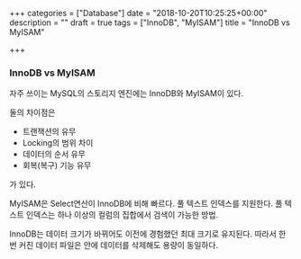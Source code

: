 +++
categories = ["Database"]
date = "2018-10-20T10:25:25+00:00"
description = ""
draft = true
tags = ["InnoDB", "MyISAM"]
title = "InnoDB vs MyISAM"

+++
### InnoDB vs MyISAM

자주 쓰이는 MySQL의 스토리지 엔진에는 InnoDB와 MyISAM이 있다.

둘의 차이점은

* 트랜잭션의 유무
* Locking의 범위 차이
* 데이터의 순서 유무
* 회복(복구) 기능 유무

가 있다.

MyISAM은 Select연산이 InnoDB에 비해 빠르다. 풀 텍스트 인덱스를 지원한다. 풀 텍스트 인덱스는 하나 이상의 컬럼의 집합에서 검색이 가능한 방법.

InnoDB는 데이터 크기가 바뀌어도 이전에 경험했던 최대 크기로 유지된다. 따라서 한 번 커진 데이터 파일은 안에 데이터를 삭제해도 용량이 동일하다.